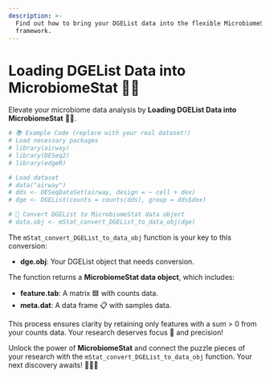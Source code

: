 ```yaml
---
description: >-
  Find out how to bring your DGEList data into the flexible MicrobiomeStat
  framework.
---
```


# Loading DGEList Data into MicrobiomeStat 🧩🔬

Elevate your microbiome data analysis by **Loading DGEList Data into MicrobiomeStat** 🧩🔬.

```r
# 📚 Example Code (replace with your real dataset!)
# Load necessary packages
# library(airway)
# library(DESeq2)
# library(edgeR)

# Load dataset
# data("airway")
# dds <- DESeqDataSet(airway, design = ~ cell + dex)
# dge <- DGEList(counts = counts(dds), group = dds$dex)

# 🔬 Convert DGEList to MicrobiomeStat data object
# data.obj <- mStat_convert_DGEList_to_data_obj(dge)
```

The `mStat_convert_DGEList_to_data_obj` function is your key to this conversion:

* **dge.obj**: Your DGEList object that needs conversion.

The function returns a **MicrobiomeStat data object**, which includes:

* **feature.tab**: A matrix 🟦 with counts data.
* **meta.dat**: A data frame 📋 with samples data.

This process ensures clarity by retaining only features with a sum > 0 from your counts data. Your research deserves focus 🧐 and precision!

Unlock the power of **MicrobiomeStat** and connect the puzzle pieces of your research with the `mStat_convert_DGEList_to_data_obj` function. Your next discovery awaits! 🧩🔬🚀
